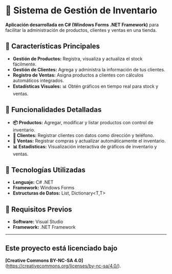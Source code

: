 # 🛒 Sistema de Gestión de Inventario

**Aplicación desarrollada en C# (Windows Forms .NET Framework)** para facilitar la administración de productos, clientes y ventas en una tienda.

## 📌 Características Principales
- **Gestión de Productos:** Registra, visualiza y actualiza el stock fácilmente.
- **Gestión de Clientes:** Agrega y administra la información de tus clientes.
- **Registro de Ventas:** Asigna productos a clientes con cálculos automáticos integrados.
- **Estadísticas Visuales:** 📊 Obtén gráficos en tiempo real para stock y ventas.

## 📝 Funcionalidades Detalladas
- **📦 Productos:** Agregar, modificar y listar productos con control de inventario.
- **👤 Clientes:** Registrar clientes con datos como dirección y teléfono.
- **🛒 Ventas:** Registrar compras y actualizar automáticamente el inventario.
- **📊 Estadísticas:** Visualización interactiva de gráficos de inventario y ventas.

## 🚀 Tecnologías Utilizadas
- **Lenguaje:** C# .NET  
- **Framework:** Windows Forms  
- **Estructuras de Datos:** List<T>, Dictionary<T,T>  

## 📌 Requisitos Previos
- **Software:** Visual Studio  
- **Framework:** .NET Framework  

---
## Este proyecto está licenciado bajo
**[Creative Commons BY-NC-SA 4.0]**(https://creativecommons.org/licenses/by-nc-sa/4.0/).

